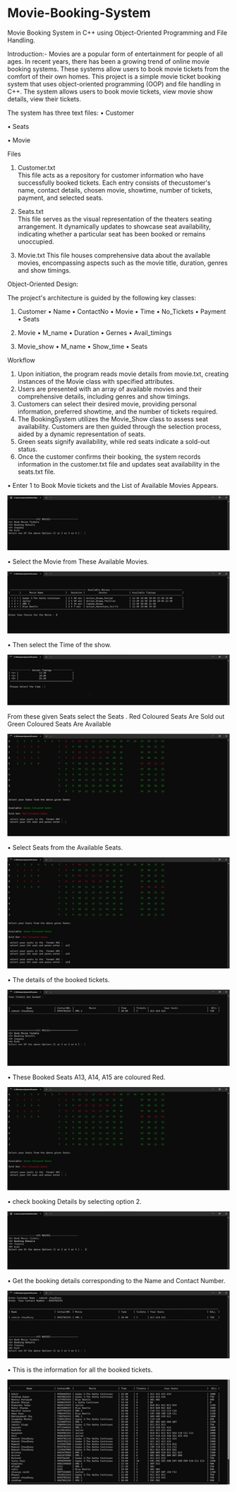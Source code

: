 # Movie-Booking-System


Movie Booking System in C++ using Object-Oriented Programming and File Handling.

Introduction:-
Movies are a popular form of entertainment for people of all ages. In recent years, there has been a growing trend of online movie booking systems. 
These systems allow users to book movie tickets from the comfort of their own homes.
This project is a simple movie ticket booking system that uses object-oriented programming (OOP) and file handling in C++. 
The system allows users to book movie tickets, view movie show details, view their tickets. 



The system has three text files:
•	Customer

•	 Seats

•	Movie



Files

1.	  Customer.txt   
This file acts as a repository for customer information who have successfully booked tickets. Each entry consists of thecustomer's name,
 contact details, chosen movie, showtime, number of tickets, payment, and selected seats.

3.	  Seats.txt   
This file serves as the visual representation of the theaters seating arrangement. It dynamically updates to showcase seat availability,
indicating whether a particular seat has been booked or remains unoccupied.

5.	  Movie.txt
This file houses comprehensive data about the available movies, encompassing aspects such as the movie title, duration, genres and show timings.



Object-Oriented Design:

The project's architecture is guided by the following key classes:
    
1.	 Customer
•	Name
•	ContactNo
•	Movie
•	Time
•	No_Tickets
•	Payment
•	Seats

2.	Movie
•	M_name
•	Duration
•	Gernes
•	Avail_timings


3.	Movie_show
•	M_name
•	Show_time
•	Seats





Workflow

1.	Upon initiation, the program reads movie details from   movie.txt, creating instances of the Movie class with specified attributes.
2.	Users are presented with an array of available movies and their        comprehensive details, including genres and show timings.
3.	Customers can select their desired movie, providing personal information, preferred showtime, and the number of tickets required.
4.	The BookingSystem utilizes the Movie_Show class to assess seat availability. Customers are then guided through the selection process, aided by a dynamic representation of seats.
5.	Green seats signify availability, while red seats indicate a sold-out status.
6.	Once the customer confirms their booking, the system records information in the customer.txt file and updates seat availability in the seats.txt file.





•	Enter 1 to Book Movie tickets and the List of Available Movies Appears.


![Screenshot](image1.png)


•	Select the Movie from These Available Movies.

![Screenshot](image2.png)

•	Then select the  Time of the show.

![Screenshot](image3.png)




From these given Seats select the Seats .
 Red Coloured Seats Are Sold out
 Green Coloured  Seats Are Available

![Screenshot](image4.png)

•	Select Seats from the Available Seats.

![Screenshot](image5.png)


•	The details of the booked tickets.

![Screenshot](image6.png)


•	These Booked Seats A13, A14, A15 are coloured Red.


![Screenshot](image7.png)



•	check booking Details by selecting option 2.


![Screenshot](image8.png)


•	Get the booking details corresponding to the Name and Contact Number.

![Screenshot](image9.png)


•	This is the information for all the booked tickets.

![Screenshot](image10.png)
